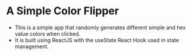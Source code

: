 # A Simple Color Flipper

- This is a simple app that randomly generates different simple and hex value colors when clicked.
- It is built using ReactJS with the useState React Hook used in state management.
